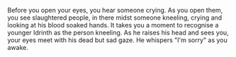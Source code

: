 Before you open your eyes, you hear someone crying. As you open them, you see slaughtered people, in there midst someone kneeling, crying and looking at his blood soaked hands. It takes you a moment to recognise a younger Idrinth as the person kneeling. As he raises his head and sees you, your eyes meet with his dead but sad gaze. He whispers "I'm sorry" as you awake.
